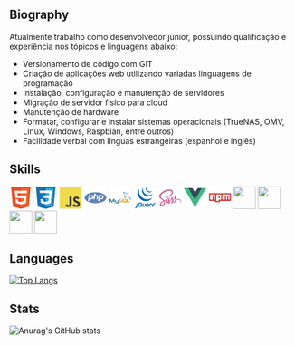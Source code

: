 ## Biography
<p text-align='justify'>Atualmente trabalho como desenvolvedor júnior, possuindo qualificação e experiência nos tópicos e linguagens abaixo:</p>
<ul>
  <li>Versionamento de código com GIT</li>
  <li>Criação de aplicações web utilizando variadas linguagens de programação</li>
  <li>Instalação, configuração e manutenção de servidores</li>
  <li>Migração de servidor fisíco para cloud</li>
  <li>Manutenção de hardware</li>
  <li>Formatar, configurar e instalar sistemas operacionais (TrueNAS, OMV, Linux, Windows, Raspbian, entre outros)</li>
  <li>Facilidade verbal com línguas estrangeiras (espanhol e inglês)</li>
</ul>

<!--
**vieira-brz/vieira-brz** is a ✨ _special_ ✨ repository because its `README.md` (this file) appears on your GitHub profile.

Here are some ideas to get you started:

- 🔭 I’m currently working on ...
- 🌱 I’m currently learning ...
- 👯 I’m looking to collaborate on ...
- 🤔 I’m looking for help with ...
- 💬 Ask me about ...
- 📫 How to reach me: ...
- 😄 Pronouns: ...
- ⚡ Fun fact: ...
-->

## Skills
<img width="40" height="40" style="max-width:100%;" src="https://raw.githubusercontent.com/devicons/devicon/master/icons/html5/html5-original.svg"></img>
<img width="40" height="40" style="max-width:100%;" src="https://raw.githubusercontent.com/devicons/devicon/master/icons/css3/css3-original.svg"></img>
<img width="40" height="40" style="max-width:100%;" src="https://raw.githubusercontent.com/devicons/devicon/master/icons/javascript/javascript-original.svg"></img>
<img width="40" height="40" style="max-width:100%;" src="https://raw.githubusercontent.com/devicons/devicon/master/icons/php/php-plain.svg"></img>
<img width="40" height="40" style="max-width:100%;" src="https://raw.githubusercontent.com/devicons/devicon/master/icons/mysql/mysql-original-wordmark.svg"></img>
<img width="40" height="40" style="max-width:100%;" src="https://raw.githubusercontent.com/devicons/devicon/master/icons/jquery/jquery-plain-wordmark.svg"></img>
<img width="40" height="40" style="max-width:100%;" src="https://raw.githubusercontent.com/devicons/devicon/master/icons/sass/sass-original.svg"></img>
<img width="40" height="40" style="max-width:100%;" src="https://raw.githubusercontent.com/devicons/devicon/master/icons/vuejs/vuejs-original.svg"></img>
<img width="40" height="40" style="max-width:100%;" src="https://raw.githubusercontent.com/devicons/devicon/master/icons/npm/npm-original-wordmark.svg"></img>
<img width="40" height="40" style="max-width:100%;" src="https://cdn.jsdelivr.net/gh/devicons/devicon/icons/react/react-original.svg"></img>
<img width="40" height="40" style="max-width:100%;" src="https://cdn.jsdelivr.net/gh/devicons/devicon/icons/typescript/typescript-original.svg" />
<img width="40" height="40" style="max-width:100%;" src="https://cdn.jsdelivr.net/gh/devicons/devicon/icons/svelte/svelte-original.svg" />
<img width="40" height="40" style="max-width:100%;" src="https://cdn.jsdelivr.net/gh/devicons/devicon/icons/python/python-original.svg" />

## Languages
[![Top Langs](https://github-readme-stats.vercel.app/api/top-langs/?username=vieira-brz&langs_count=8)](https://github.com/vieira-brz/github-readme-stats)

## Stats
![Anurag's GitHub stats](https://github-readme-stats.vercel.app/api?username=vieira-brz&show_icons=true&theme=dark)
